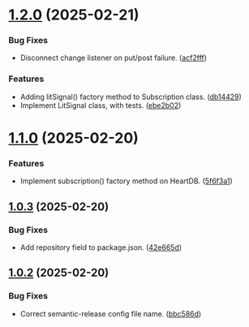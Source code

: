 # [1.2.0](https://github.com/jimbojw/heartdb/compare/v1.1.0...v1.2.0) (2025-02-21)


### Bug Fixes

* Disconnect change listener on put/post failure. ([acf2fff](https://github.com/jimbojw/heartdb/commit/acf2fff1e556dc7496a5d9af5877db5e1a8a34e9))


### Features

* Adding litSignal() factory method to Subscription class. ([db14429](https://github.com/jimbojw/heartdb/commit/db144290564d01aa8f04301bc64065312e584a0b))
* Implement LitSignal class, with tests. ([ebe2b02](https://github.com/jimbojw/heartdb/commit/ebe2b02f16209c153b4f4f61245bfde884e19cfa))

# [1.1.0](https://github.com/jimbojw/heartdb/compare/v1.0.3...v1.1.0) (2025-02-20)


### Features

* Implement subscription() factory method on HeartDB. ([5f6f3a1](https://github.com/jimbojw/heartdb/commit/5f6f3a1c4f903b1f74616b9b2b365b07be683e4a))

## [1.0.3](https://github.com/jimbojw/heartdb/compare/v1.0.2...v1.0.3) (2025-02-20)


### Bug Fixes

* Add repository field to package.json. ([42e665d](https://github.com/jimbojw/heartdb/commit/42e665d65f9540dee9e9d67267864b37b2188eaa))

## [1.0.2](https://github.com/jimbojw/heartdb/compare/v1.0.1...v1.0.2) (2025-02-20)


### Bug Fixes

* Correct semantic-release config file name. ([bbc586d](https://github.com/jimbojw/heartdb/commit/bbc586d70fcbef3fb101c1a06028df123b8cb9d2))
